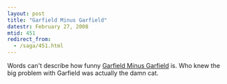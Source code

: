```yaml
---
layout: post
title: "Garfield Minus Garfield"
datestr: February 27, 2008
mtid: 451
redirect_from:
  - /saga/451.html
---
```


Words can't describe how funny [Garfield Minus Garfield](http://garfieldminusgarfield.tumblr.com/) is.
Who knew the big problem with Garfield was actually the damn cat.
